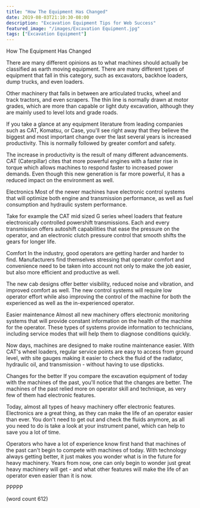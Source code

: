 ```yaml
---
title: "How The Equipment Has Changed"
date: 2019-08-03T21:10:30-08:00
description: "Excavation Equipment Tips for Web Success"
featured_image: "/images/Excavation Equipment.jpg"
tags: ["Excavation Equipment"]
---
```


How The Equipment Has Changed

There are many different opinions as to what
machines should actually be classified as earth
moving equipment.  There are many different types
of equipment that fall in this category, such as
excavators, backhoe loaders, dump trucks, and 
even loaders.

Other machinery that falls in between are articulated
trucks, wheel and track tractors, and even 
scrapers.  The thin line is normally drawn at 
motor grades, which are more than capable or light
duty excavation, although they are mainly used
to level lots and grade roads.

If you take a glance at any equipment literature
from leading companies such as CAT, Komatsu, or
Case, you'll see right away that they believe the
biggest and most important change over the last
several years is increased productivity.  This is
normally followed by greater comfort and safety.

The increase in productivity is the result of
many different advancements.  CAT (Caterpillar)
cites that more powerful engines with a faster
rise in torque which allows machines to respond
faster to increased power demands.  Even though
this new generation is far more powerful, it
has a reduced impact on the environment as well.

Electronics
Most of the newer machines have electronic 
control systems that will optimize both engine
and transmission performance, as well as fuel
consumption and hydraulic system performance.

Take for example the CAT mid sized G series
wheel loaders that feature electronically controlled
powershift transmissions.  Each and every 
transmission offers autoshift capabilities that
ease the pressure on the operator, and an 
electronic clutch pressure control that smooth
shifts the gears for longer life.  

Comfort
In the industry, good operators are getting harder
and harder to find.  Manufacturers find themselves
stressing that operator comfort and convenience
need to be taken into account not only to make
the job easier, but also more efficient and 
productive as well.

The new cab designs offer better visibility, 
reduced noise and vibration, and improved comfort
as well.  The new control systems will require low
operator effort while also improving the control
of the machine for both the experienced as well
as the in-experienced operator.

Easier maintenance
Almost all new machinery offers electronic 
monitoring systems that will provide constant
information on the health of the machine for the
operator.  These types of systems provide information
to technicians, including service modes that will
help them to diagnose conditions quickly.

Now days, machines are designed to make routine
maintenance easier.  With CAT's wheel loaders, 
regular service points are easy to access from
ground level, with site gauges making it easier
to check the fluid of the radiator, hydraulic oil,
and transmission - without having to use dipsticks.

Changes for the better
If you compare the excavation equipment of today 
with the machines of the past, you'll notice that
the changes are better.  The machines of the past
relied more on operator skill and technique, as
very few of them had electronic features.

Today, almost all types of heavy machinery offer
electronic features.  Electronics are a great
thing, as they can make the life of an operator
easier than ever.  You don't need to get out and
check the fluids anymore, as all you need to do
is take a look at your instrument panel, which can
help to save you a lot of time.

Operators who have a lot of experience know first
hand that machines of the past can't begin to
compete with machines of today.  With technology
always getting better, it just makes you wonder
what is in the future for heavy machinery.  Years
from now, one can only begin to wonder just great
heavy machinery will get - and what other features
will make the life of an operator even easier than
it is now.

PPPPP

(word count 612)
